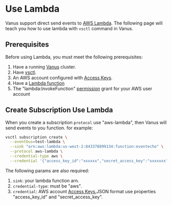 # Use Lambda

Vanus support direct send events to [AWS Lambda][lambda]. The following page will teach you how to use lambda with `vsctl` command in Vanus.

## Prerequisites

Before using Lambda, you must meet the following prerequisites:

1. Have a running [Vanus](https://github.com/linkall-labs/docs/blob/main/user-manual/getting-started/install/k8s(recommended).md) cluster.
2. Have [vsctl](https://github.com/linkall-labs/docs/blob/main/user-manual/how-to/vsctl.md).
3. An AWS account configured with [Access Keys][access-keys].
4. Have a [Lambda function][lambda function]
5. The "lambda:InvokeFunction" [permission] grant for your AWS user account

## Create Subscription Use Lambda

When you create a subscription `protocol` use "aws-lambda", then Vanus will send events to you function. for example:

```bash
vsctl subscription create \
  --eventbus=test-lambda \
  --sink "arn:aws:lambda:us-west-2:843378899134:function:eventecho" \
  --protocol aws-lambda \
  --credential-type aws \
  --credential '{"access_key_id":"xxxxxx","secret_access_key":"xxxxxxx"}'
```

The following params are also required:

1. `sink`: your lambda function arn.
2. `credential-type`: must be "aws".
3. `credential`:  AWS account [Access Keys][access-keys],JSON format use properties "access_key_id" and "secret_access_key".

[lambda]: https://docs.aws.amazon.com/lambda/latest/dg/welcome.html
[lambda function]: https://docs.aws.amazon.com/lambda/latest/dg/getting-started.html
[access-keys]: https://docs.aws.amazon.com/general/latest/gr/aws-sec-cred-types.html#access-keys-and-secret-access-keys
[permission]: https://docs.aws.amazon.com/lambda/latest/dg/lambda-permissions.html
